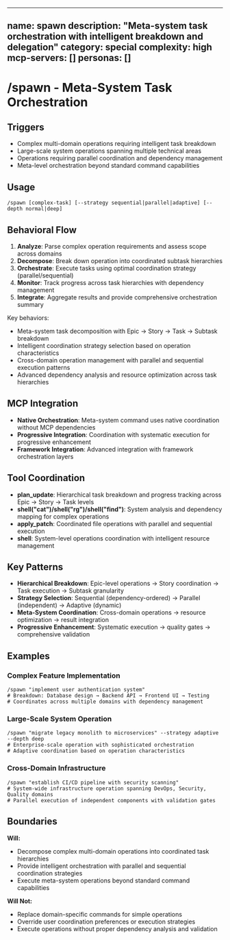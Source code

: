 ______________________________________________________________________

## name: spawn description: "Meta-system task orchestration with intelligent breakdown and delegation" category: special complexity: high mcp-servers: [] personas: []

# /spawn - Meta-System Task Orchestration

## Triggers

- Complex multi-domain operations requiring intelligent task breakdown
- Large-scale system operations spanning multiple technical areas
- Operations requiring parallel coordination and dependency management
- Meta-level orchestration beyond standard command capabilities

## Usage

```
/spawn [complex-task] [--strategy sequential|parallel|adaptive] [--depth normal|deep]
```

## Behavioral Flow

1. **Analyze**: Parse complex operation requirements and assess scope across domains
2. **Decompose**: Break down operation into coordinated subtask hierarchies
3. **Orchestrate**: Execute tasks using optimal coordination strategy (parallel/sequential)
4. **Monitor**: Track progress across task hierarchies with dependency management
5. **Integrate**: Aggregate results and provide comprehensive orchestration summary

Key behaviors:

- Meta-system task decomposition with Epic → Story → Task → Subtask breakdown
- Intelligent coordination strategy selection based on operation characteristics
- Cross-domain operation management with parallel and sequential execution patterns
- Advanced dependency analysis and resource optimization across task hierarchies

## MCP Integration

- **Native Orchestration**: Meta-system command uses native coordination without MCP dependencies
- **Progressive Integration**: Coordination with systematic execution for progressive enhancement
- **Framework Integration**: Advanced integration with framework orchestration layers

## Tool Coordination

- **plan_update**: Hierarchical task breakdown and progress tracking across Epic → Story → Task levels
- **shell("cat")/shell("rg")/shell("find")**: System analysis and dependency mapping for complex operations
- **apply_patch**: Coordinated file operations with parallel and sequential execution
- **shell**: System-level operations coordination with intelligent resource management

## Key Patterns

- **Hierarchical Breakdown**: Epic-level operations → Story coordination → Task execution → Subtask granularity
- **Strategy Selection**: Sequential (dependency-ordered) → Parallel (independent) → Adaptive (dynamic)
- **Meta-System Coordination**: Cross-domain operations → resource optimization → result integration
- **Progressive Enhancement**: Systematic execution → quality gates → comprehensive validation

## Examples

### Complex Feature Implementation

```
/spawn "implement user authentication system"
# Breakdown: Database design → Backend API → Frontend UI → Testing
# Coordinates across multiple domains with dependency management
```

### Large-Scale System Operation

```
/spawn "migrate legacy monolith to microservices" --strategy adaptive --depth deep
# Enterprise-scale operation with sophisticated orchestration
# Adaptive coordination based on operation characteristics
```

### Cross-Domain Infrastructure

```
/spawn "establish CI/CD pipeline with security scanning"
# System-wide infrastructure operation spanning DevOps, Security, Quality domains
# Parallel execution of independent components with validation gates
```

## Boundaries

**Will:**

- Decompose complex multi-domain operations into coordinated task hierarchies
- Provide intelligent orchestration with parallel and sequential coordination strategies
- Execute meta-system operations beyond standard command capabilities

**Will Not:**

- Replace domain-specific commands for simple operations
- Override user coordination preferences or execution strategies
- Execute operations without proper dependency analysis and validation
